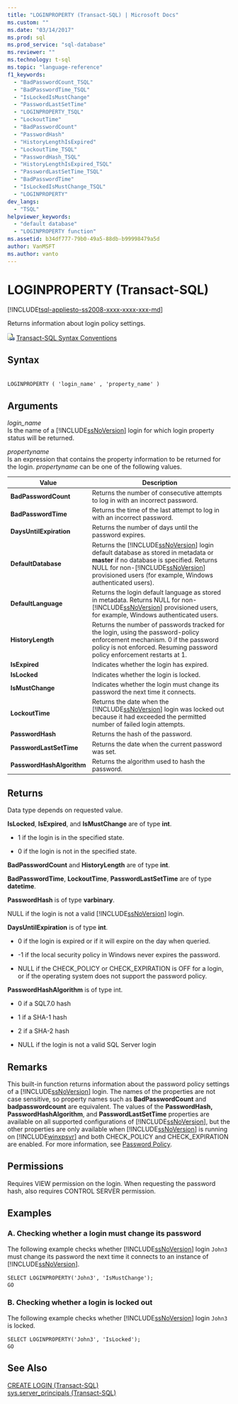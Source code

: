 ```yaml
---
title: "LOGINPROPERTY (Transact-SQL) | Microsoft Docs"
ms.custom: ""
ms.date: "03/14/2017"
ms.prod: sql
ms.prod_service: "sql-database"
ms.reviewer: ""
ms.technology: t-sql
ms.topic: "language-reference"
f1_keywords: 
  - "BadPasswordCount_TSQL"
  - "BadPasswordTime_TSQL"
  - "IsLockedIsMustChange"
  - "PasswordLastSetTime"
  - "LOGINPROPERTY_TSQL"
  - "LockoutTime"
  - "BadPasswordCount"
  - "PasswordHash"
  - "HistoryLengthIsExpired"
  - "LockoutTime_TSQL"
  - "PasswordHash_TSQL"
  - "HistoryLengthIsExpired_TSQL"
  - "PasswordLastSetTime_TSQL"
  - "BadPasswordTime"
  - "IsLockedIsMustChange_TSQL"
  - "LOGINPROPERTY"
dev_langs: 
  - "TSQL"
helpviewer_keywords: 
  - "default database"
  - "LOGINPROPERTY function"
ms.assetid: b34df777-79b0-49a5-88db-b99998479a5d
author: VanMSFT
ms.author: vanto
---
```

# LOGINPROPERTY (Transact-SQL)
[!INCLUDE[tsql-appliesto-ss2008-xxxx-xxxx-xxx-md](../../includes/tsql-appliesto-ss2008-xxxx-xxxx-xxx-md.md)]

  Returns information about login policy settings.  
  
 ![Topic link icon](../../database-engine/configure-windows/media/topic-link.gif "Topic link icon") [Transact-SQL Syntax Conventions](../../t-sql/language-elements/transact-sql-syntax-conventions-transact-sql.md)  
  
## Syntax  
  
```  
  
LOGINPROPERTY ( 'login_name' , 'property_name' )  
```  
  
## Arguments  
 *login_name*  
 Is the name of a [!INCLUDE[ssNoVersion](../../includes/ssnoversion-md.md)] login for which login property status will be returned.  
  
 *propertyname*  
 Is an expression that contains the property information to be returned for the login. *propertyname* can be one of the following values.  
  
|Value|Description|  
|-----------|-----------------|  
|**BadPasswordCount**|Returns the number of consecutive attempts to log in with an incorrect password.|  
|**BadPasswordTime**|Returns the time of the last attempt to log in with an incorrect password.|  
|**DaysUntilExpiration**|Returns the number of days until the password expires.|  
|**DefaultDatabase**|Returns the [!INCLUDE[ssNoVersion](../../includes/ssnoversion-md.md)] login default database as stored in metadata or **master** if no database is specified. Returns NULL for non-[!INCLUDE[ssNoVersion](../../includes/ssnoversion-md.md)] provisioned users (for example, Windows authenticated users).|  
|**DefaultLanguage**|Returns the login default language as stored in metadata. Returns NULL for non-[!INCLUDE[ssNoVersion](../../includes/ssnoversion-md.md)] provisioned users, for example, Windows authenticated users.|  
|**HistoryLength**|Returns the number of passwords tracked for the login, using the password-policy enforcement mechanism. 0 if the password policy is not enforced. Resuming password policy enforcement restarts at 1.|  
|**IsExpired**|Indicates whether the login has expired.|  
|**IsLocked**|Indicates whether the login is locked.|  
|**IsMustChange**|Indicates whether the login must change its password the next time it connects.|  
|**LockoutTime**|Returns the date when the [!INCLUDE[ssNoVersion](../../includes/ssnoversion-md.md)] login was locked out because it had exceeded the permitted number of failed login attempts.|  
|**PasswordHash**|Returns the hash of the password.|  
|**PasswordLastSetTime**|Returns the date when the current password was set.|  
|**PasswordHashAlgorithm**|Returns the algorithm used to hash the password.|  
  
## Returns  
 Data type depends on requested value.  
  
 **IsLocked**, **IsExpired**, and **IsMustChange** are of type **int**.  
  
-   1 if the login is in the specified state.  
  
-   0 if the login is not in the specified state.  
  
 **BadPasswordCount** and **HistoryLength** are of type **int**.  
  
 **BadPasswordTime**, **LockoutTime**, **PasswordLastSetTime** are of type **datetime**.  
  
 **PasswordHash** is of type **varbinary**.  
  
 NULL if the login is not a valid [!INCLUDE[ssNoVersion](../../includes/ssnoversion-md.md)] login.  
  
 **DaysUntilExpiration** is of type **int**.  
  
-   0 if the login is expired or if it will expire on the day when queried.  
  
-   -1 if the local security policy in Windows never expires the password.  
  
-   NULL if the CHECK_POLICY or CHECK_EXPIRATION is OFF for a login, or if the operating system does not support the password policy.  
  
 **PasswordHashAlgorithm** is of type int.  
  
-   0 if a SQL7.0 hash  
  
-   1 if a SHA-1 hash  
  
-   2 if a SHA-2 hash  
  
-   NULL if the login is not a valid SQL Server login  
  
## Remarks  
 This built-in function returns information about the password policy settings of a [!INCLUDE[ssNoVersion](../../includes/ssnoversion-md.md)] login. The names of the properties are not case sensitive, so property names such as **BadPasswordCount** and **badpasswordcount** are equivalent. The values of the **PasswordHash, PasswordHashAlgorithm**, and **PasswordLastSetTime** properties are available on all supported configurations of [!INCLUDE[ssNoVersion](../../includes/ssnoversion-md.md)], but the other properties are only available when [!INCLUDE[ssNoVersion](../../includes/ssnoversion-md.md)] is running on [!INCLUDE[winxpsvr](../../includes/winxpsvr-md.md)] and both CHECK_POLICY and CHECK_EXPIRATION are enabled. For more information, see [Password Policy](../../relational-databases/security/password-policy.md).  
  
## Permissions  
 Requires VIEW permission on the login. When requesting the password hash, also requires CONTROL SERVER permission.  
  
## Examples  
  
### A. Checking whether a login must change its password  
 The following example checks whether [!INCLUDE[ssNoVersion](../../includes/ssnoversion-md.md)] login `John3` must change its password the next time it connects to an instance of [!INCLUDE[ssNoVersion](../../includes/ssnoversion-md.md)].  
  
```  
SELECT LOGINPROPERTY('John3', 'IsMustChange');  
GO  
```  
  
### B. Checking whether a login is locked out  
 The following example checks whether [!INCLUDE[ssNoVersion](../../includes/ssnoversion-md.md)] login `John3` is locked.  
  
```  
SELECT LOGINPROPERTY('John3', 'IsLocked');  
GO  
```  
  
## See Also  
 [CREATE LOGIN &#40;Transact-SQL&#41;](../../t-sql/statements/create-login-transact-sql.md)   
 [sys.server_principals &#40;Transact-SQL&#41;](../../relational-databases/system-catalog-views/sys-server-principals-transact-sql.md)  
  
  
